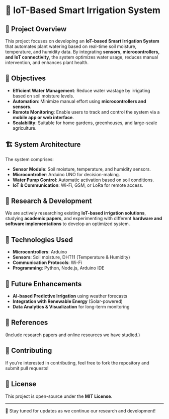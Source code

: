 # 🌱 IoT-Based Smart Irrigation System

## 📌 Project Overview  
This project focuses on developing an **IoT-based Smart Irrigation System** that automates plant watering based on real-time soil moisture, temperature, and humidity data. By integrating **sensors, microcontrollers, and IoT connectivity**, the system optimizes water usage, reduces manual intervention, and enhances plant health.  

## 🎯 Objectives  
- **Efficient Water Management**: Reduce water wastage by irrigating based on soil moisture levels.  
- **Automation**: Minimize manual effort using **microcontrollers and sensors**.  
- **Remote Monitoring**: Enable users to track and control the system via a **mobile app or web interface**.  
- **Scalability**: Suitable for home gardens, greenhouses, and large-scale agriculture.  

## 🏗️ System Architecture  
The system comprises:  
- **Sensor Module**: Soil moisture, temperature, and humidity sensors.  
- **Microcontroller**: Arduino UNO for decision-making.  
- **Water Pump Control**: Automatic activation based on soil conditions.  
- **IoT & Communication**: Wi-Fi, GSM, or LoRa for remote access.  


## 📖 Research & Development  
We are actively researching existing **IoT-based irrigation solutions**, studying **academic papers**, and experimenting with different **hardware and software implementations** to develop an optimized system.  

## 🚀 Technologies Used  
- **Microcontrollers**: Arduino
- **Sensors**: Soil moisture, DHT11 (Temperature & Humidity)   
- **Communication Protocols**: Wi-Fi
- **Programming**: Python, Node.js, Arduino IDE 

## 📌 Future Enhancements  
- **AI-based Predictive Irrigation** using weather forecasts  
- **Integration with Renewable Energy** (Solar-powered)   
- **Data Analytics & Visualization** for long-term monitoring  

## 📜 References  
(Include research papers and online resources we have studied.)  

## 🤝 Contributing  
If you’re interested in contributing, feel free to fork the repository and submit pull requests!  

## 📝 License  
This project is open-source under the **MIT License**.  

---
🔗 Stay tuned for updates as we continue our research and development!  
